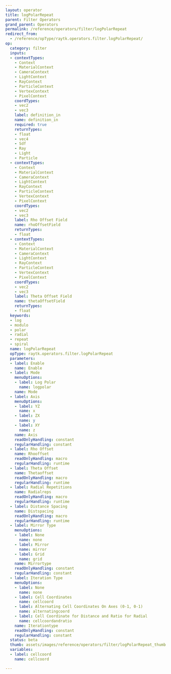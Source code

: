 ```yaml
---
layout: operator
title: logPolarRepeat
parent: Filter Operators
grand_parent: Operators
permalink: /reference/operators/filter/logPolarRepeat
redirect_from:
  - /reference/opType/raytk.operators.filter.logPolarRepeat/
op:
  category: filter
  inputs:
  - contextTypes:
    - Context
    - MaterialContext
    - CameraContext
    - LightContext
    - RayContext
    - ParticleContext
    - VertexContext
    - PixelContext
    coordTypes:
    - vec2
    - vec3
    label: definition_in
    name: definition_in
    required: true
    returnTypes:
    - float
    - vec4
    - Sdf
    - Ray
    - Light
    - Particle
  - contextTypes:
    - Context
    - MaterialContext
    - CameraContext
    - LightContext
    - RayContext
    - ParticleContext
    - VertexContext
    - PixelContext
    coordTypes:
    - vec2
    - vec3
    label: Rho Offset Field
    name: rhoOffsetField
    returnTypes:
    - float
  - contextTypes:
    - Context
    - MaterialContext
    - CameraContext
    - LightContext
    - RayContext
    - ParticleContext
    - VertexContext
    - PixelContext
    coordTypes:
    - vec2
    - vec3
    label: Theta Offset Field
    name: thetaOffsetField
    returnTypes:
    - float
  keywords:
  - log
  - modulo
  - polar
  - radial
  - repeat
  - spiral
  name: logPolarRepeat
  opType: raytk.operators.filter.logPolarRepeat
  parameters:
  - label: Enable
    name: Enable
  - label: Mode
    menuOptions:
    - label: Log Polar
      name: logpolar
    name: Mode
  - label: Axis
    menuOptions:
    - label: YZ
      name: x
    - label: ZX
      name: y
    - label: XY
      name: z
    name: Axis
    readOnlyHandling: constant
    regularHandling: constant
  - label: Rho Offset
    name: Rhooffset
    readOnlyHandling: macro
    regularHandling: runtime
  - label: Theta Offset
    name: Thetaoffset
    readOnlyHandling: macro
    regularHandling: runtime
  - label: Radial Repetitions
    name: Radialreps
    readOnlyHandling: macro
    regularHandling: runtime
  - label: Distance Spacing
    name: Distspacing
    readOnlyHandling: macro
    regularHandling: runtime
  - label: Mirror Type
    menuOptions:
    - label: None
      name: none
    - label: Mirror
      name: mirror
    - label: Grid
      name: grid
    name: Mirrortype
    readOnlyHandling: constant
    regularHandling: constant
  - label: Iteration Type
    menuOptions:
    - label: None
      name: none
    - label: Cell Coordinates
      name: cellcoord
    - label: Alternating Cell Coordinates On Axes (0-1, 0-1)
      name: alternatingcoord
    - label: Cell Coordinate for Distance and Ratio for Radial
      name: cellcoordandratio
    name: Iterationtype
    readOnlyHandling: constant
    regularHandling: constant
  status: beta
  thumb: assets/images/reference/operators/filter/logPolarRepeat_thumb.png
  variables:
  - label: cellcoord
    name: cellcoord

---
```

